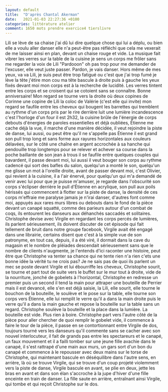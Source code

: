 ```yaml
---
layout: default
title:  "D'après Chantal Akerman"
date:   2021-01-03 22:27:36 +0100
categories: littérature atelier
comment: 1650 mots prendre exercice4 tierslivre
---
```


Lili se lève de sa chaise j'ai dû lui dire quelque chose qui lui a déplu, ou bien elle a voulu aller danser elle n'a peut-être pas réfléchi que cela me vexerait de me laisser ainsi en plan, devant un chaise rouge et vide. La musique fait vibrer les verres sur la table de la cuisine je sens un corps me frôler sans me regarder la voix de Lili "Pardooon" oh pas trop pour me demander de l'excuser, elle veut juste passer. Pardon, je vais danser. Hors même de mes yeux, va va Lili, je suis peut être trop fatigué ou c'est que j'ai trop fumé je lève la tête j'étire mon cou ma tête bascule à droite puis à gauche les yeux fixés devant moi mon corps est à la recherche de lucidité. Les verres tintent entre les corps et se croisent qui se cotoient sans se connaître. Bonne anniversaire! Mon regard se tourne vers la droite où deux copines de Corinne une copine de Lili la coloc de Valérie (c'est elle qui invite) mon regard se faufile entre les cheveux qui bougent les barrettes qui tremblent au rythme d'un corps pris par le rire derrière luit une lumière incandescence c'est l'horloge d'un four il est 2h32, la cuisine brûle de l'énergie de corps debouts d'énergies de paroles essentielles et déjà oubliées, Étienne me cache déjà la vue, il marche d'une manière décidée, il veut rejoindre la piste de danse, lui aussi, ou peut être qu'il ne s'appelle pas Étienne il est grand son pull trop long et sans forme aux rayures horizontales aux couleurs délavées, sur le côté une chaîne en argent accrochée à sa hanche qui pendouille trop longtemps pour se relever et achever sa course dans la poche baillante de son jean à trous il se faufile entre quelques couples qui bavardent, il passe devant moi, lui aussi il veut bouger son corps au rythme cadencé qui sort des bafles du salon, quelqu'un a monté le son, quelqu'un me glisse un mot à l'oreille droite, avant de passer devant moi, c'est Olivier, qui revient à la cuisine, il a l'air énervé, pour quelqu'un qui m'a demandé de venir avec lui pour que je puisse m'amuser, je regarde dans l'obscurité son corps s'éclipser derrière le pull d'Étienne en acrylique, son pull aux poils hérissés qui commencent à flotter sur la piste de danse, la densité de ces corps m'effraie me paralyse jamais je n'irai danser, d'autres font comme moi, appuyés aux rares murs libres ou debouts dans le fond de la pièce devant un canapé squatté, comme des parieurs autour d'un combat de coqs, ils entourent les danseurs aux déhanchés saccadés et solitaires. Christophe devise avec Virgile en regardant les corps percés de lumières, ils parlent sérieusement, ils doivent discuter de cet épisode qui fait tellement de bruit dans notre groupe facebook, Virgile avait été engagé dans une librairie, certains disent que c'est à la simple vue de son patronyme, en tout cas, depuis, il a été viré, il dormait dans la cave du magasin et le nombre de pléiades descendait sérieusement sans que le nombre de clients n'augmente, je l'entends d'ici raconter une histoire, peut être que Christophe va tenter sa chance qui ne tente rien n'a rien c'ets une bonne idée la vérité tu ne crois pas? Je ne sais pas de quoi ils parlent un mec se poste devant Virgile et lui ébourriffe les cheveux, Christophe sourit, se tourne et part tout de suite vers le buffet sur le mur tout à droite, vide de la nourriture, jonché de gobelets à l'horizontal, Christophe en redresse un premier puis un second il tend la main pour attraper une bouteille de Perrier mais il est devancé, elle s'en est déjà saisie, la Lili, elle sourit, elle tourne le bouchon de la bouteille, le soulève et le pose sur la table, elle tourne son corps vers Étienne, elle lui remplit le verre qu'il a dans la main droite puis le verre qu'il a dans la main gauche et repose la bouteille sur la table sans un regard. Christophe soulève la bouteille et la place dans la lumière. La bouteille est vide. Plus rien à boire. Christophe part vers l'autre côté de la pièce pour aller chercher de quoi remplir le gobelet vide, il commence à faire le tour de la pièce, il passe en se contortionnant entre Virgile de dos, toujours tourné vers les danseurs qu'il commente sans se cacher avec son nouvel interlocuteur, il fait de grands pas entre les spectareurs et le canapé, un faux mouvement et il a failli tomber sur une jeune fille avachie dans le canapé, il s'est rattrapé d'une main aux murs, un gars sort d'un bon du canapé et commence à le repousser avec deux mains sur le torse de Christophe, qui maintenant bascule en déséquilibre dans l'autre sens, en arrière, là où se trouve Virgile, qui se trouve d'un coup projeté violemment vers la piste de danse, Virgile bascule en avant, se plie en deux, jette les bras en avant et dans son élan s'accroche à la jupe d'hiver d'une fille enceinte en train de danser. La fille saute en arrière, entraînant ainsi Virgile, qui tombe et qui reçoit Christophe sur le dos.